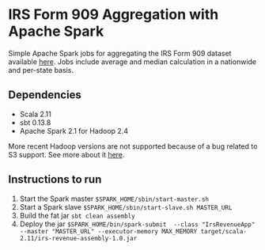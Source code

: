 # IRS Form 909 Aggregation with Apache Spark

Simple Apache Spark jobs for aggregating the IRS Form 909 dataset
available [here](https://aws.amazon.com/es/public-datasets/irs-990/).
Jobs include average and median calculation in a nationwide and per-state
basis.

## Dependencies
- Scala 2.11
- sbt 0.13.8
- Apache Spark 2.1 for Hadoop 2.4

More recent Hadoop versions are not supported because of a bug
related to S3 support.
See more about it [here](https://issues.apache.org/jira/browse/SPARK-7442).

## Instructions to run
1. Start the Spark master
`$SPARK_HOME/sbin/start-master.sh`
1. Start a Spark slave
`$SPARK_HOME/sbin/start-slave.sh MASTER_URL`
1. Build the fat jar `sbt clean assembly`
1. Deploy the jar `$SPARK_HOME/bin/spark-submit  --class "IrsRevenueApp" --master "MASTER_URL" --executor-memory MAX_MEMORY target/scala-2.11/irs-revenue-assembly-1.0.jar`

